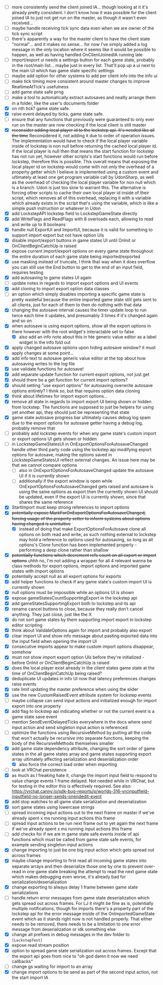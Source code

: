 
- [ ] more consistently send the client joined IA... though looking at it it's already pretty consistent. I don't know how it was possible for the client joined IA to just not get run on the master, as though it wasn't even received...
- [ ] maybe handle receiving tick sync data even when we are owner of the tick sync script
- [ ] there's apparently a way for the master client to have the client state "normal"... and it makes no sense... for now I've simply added a log message in the only location where it seems like it would be possible to happen, as well as having handled OnClientJoinedIA running late
- [ ] import/export ui needs a settings button for each game state, probably in the root/main list... maybe just in every list. That'll pop up a ui next to the main UI which has game state specific settings
- [ ] maybe add option for other systems to add per client info into the info ui
- [ ] make tick timing more consistent around master changes to improve RealtimeAtTick's usefulness
- [ ] add game state safe prng
- [ ] make a tool to automatically extract autosaves and neatly arrange them in a folder, like the user's documents folder
- [x] on nth tick? game state safe.
- [x] raise event delayed by ticks, game state safe.
- [ ] ensure that any functions that previously were guaranteed to only ever run on the master are now checking if the local client is still master
- [x] ~~reconsider adding local player id to the lockstep api. It's needed like all the time~~ Reconsidered it, not adding it due to order of operation issues. The implementation would have to check if the local player variable inside of lockstep is non null before returning the cached local player id. If the local player is null then that means the start function for lockstep has not run yet, however other scripts's start functions would run before lockstep, therefore this is possible. This overall means that exposing the local player id on lockstep would come with not only the overhead of a property getter which I believe is implemented using a custom event and ultimately at least one get program variable call by UdonSharp, as well as the overhead of checking the local player variable for non null which is a branch. Udon is just too slow to warrant this. The alternative is forcing other scripts to cache their own local player id inside of their script, which removes all of this overhead, replacing it with a variable which already exists in the script that's using the variable, which is like a simple push instruction or whatever in Udon
- [x] add LockstepAPI lockstep field to LockstepGameState directly
- [x] add WriteFlags and ReadFlags with 8 overloads each, allowing to read and write up to 8 booleans
- [x] handle null ExportUI and ImportUI, because it is valid for something to support import export but not have option UIs
- [x] disable import/export buttons in game states UI until OnInit or OnClientBeginCatchUp is raised
- [x] expose current import/export options on every game state throughout the entire duration of each game state being imported/exported
- [x] use masking instead of truncate, I think that way when it does overflow you can still use the End button to get to the end of an input field, requires testing
- [x] add autosaving to game states UI again
- [ ] update notes in regards to import export options and UI events
- [x] add cloning to import export option data classes
- [ ] an option which simply disables importing a specific game state is pretty wasteful because the entire imported game state still gets sent to all clients, just for each of them to then do nothing with that data
- [x] changing the autosave interval causes the timer update loop to run twice each time it updates, and presumably 3 times if it's changed again and so on
- [x] when autosave is using export options, show all the export options in there however with the root widget's interactable set to false
  - [x] also add an info note about this in hte generic value editor as a label widget in the info fold out
- [x] apply changed autosave options upon hiding autosave window? it must apply changes at some point...
- [x] add info text to autosave generic value editor at the top about how autosaving writes to the log file
- [x] use validate functions for autosave!
- [x] add separate update function for current export options, not just get
- [x] should there be a get function for current import options?
- [x] should setting "use export options" for autosaving overwrite autosave options entirely? I think so, but that requires option data cloning
- [x] think about lifetimes for import export options...
- [x] remove all state in regards to import export UI being shown or hidden from lockstep. The functions are supposed to just be helpers for using yet another api, they should just be representing that state
- [x] game state autosave progress bar ultimately causes debug log spam due to the export options for autosave getter having a debug log, probably remove that
- [ ] probably add lockstep events for when any game state's custom import or export options UI gets shown or hidden
- [ ] in LockstepGameStatesUI in OnExportOptionsForAutosaveChanged handle other third party code using the lockstep api modifying export options for autosave, making the options saved in LockstepGameStatesUI reflect external changes. An issue here may be that we cannot compare options
  - [ ] also in OnExportOptionsForAutosaveChanged update the autosave UI if it is currently shown
  - [ ] additionally if the export window is open while OnExportOptionsForAutosaveChanged gets raised and autosave is using the same options as export then the currently shown UI should be updated, even if the export UI is currently shown, since that shares the same reference
- [x] StartImport must keep strong references to import options
- [x] ~~potentially expose MarkForOnExportOptionsForAutosaveChanged, forcing usage of the property setter to inform systems about options having changed is unintuitive~~
  - [x] instead of doing that make ExportOptionsForAutosave clone all options on both read and write, as such nothing external to lockstep may hold a reference to options used for autosaving, so long as all options's Clone function has been implemented properly - performing a deep clone rather than shallow
- [x] ~~potentially functions which decrement refs count on all export or import options~~ uhhh no, I'm not adding a wrapper for all 4 relevant wanna be class methods for export options, import options and imported game states with import options
- [x] potentially accept null as all export options for exports
- [x] add helper functions to check if any game state's custom import UI is currently shown
- [x] null options must be impossible while an options UI is shown
- [x] expose gameStatesCountSupportingExport in the lockstep api
- [x] add gameStatesSupportingExport both to lockstep and its api
- [x] rename cancel buttons to close, because they really don't cancel anything. They just close, just like the X
- [x] do not sort game states by them supporting import export in lockstep editor scripting
- [x] think about ValidateOptions again for import and probably also export
- [x] clear import UI and show info message about pasting exported data into the input field when opening the import UI
- [x] consecutive imports appear to make custom import options disappear, somehow
- [x] must not show import export option UIs before they're initialized - before OnInit or OnClientBeginCatchUp is raised
- [x] does the local player exist already in the client states game state at the time of OnClientBeginCatchUp being raised?
- [x] deduplicate UI updates in info UI now that latency preferences changes raise events
- [x] rate limit updating the master preference when using the slider
- [x] use the new CustomRaisedEvent attribute system for lockstep events
- [ ] maybe collapse can send input actions and initialized enough for import export into one property
- [x] add flag to lockstep api indicating whether or not the current event is a game state save event
- [ ] mention SendEventDelayedTicks everywhere in the docs where send input action and send singleton input action is referenced
- [ ] optimize the functions using RecursiveMethod by putting all the code that won't actually be recursive into separate functions, keeping the body of the RecursiveMethods themselves smaller
- [x] add game state dependency attribute, changing the sort order of game states in the all game states array and game states supporting export array ultimately affecting serialization and deserialization order
  - [x] also force the correct load order when importing
- [ ] look at VRChat persistence
- [x] as much as I freaking hate it, change the import input field to respond to value change events 1 frame delayed. Not needed while in VRChat, but for testing in the editor this is effectively required. See also: https://vrchat.canny.io/sdk-bug-reports/p/worlds-316-vrcinputfield-inputfield-no-longer-sends-onendedit-event
- [x] add stop watches to all game state serialization and deserialization
- [x] sort game states using lowercase strings
- [ ] spread incoming input actions out to the next frame on master if we've already spent x ms running input actions this frame
- [ ] spread input actions to be run next frame out to yet again the next frame if we've already spent x ms running input actions this frame
- [ ] add checks for if we are in game state safe events inside of api functions which must be called from game state safe events, for example sending singleton input actions
- [x] change importing to just be one big input action which gets spread out across frames
- [x] maybe change importing to first read all incoming game states into separate arrays and then deserialize those one by one to prevent over-read in one game state breaking the attempt to read the next game state which makes debugging even worse, it's already bad for serialization/deserialization
- [x] change exporting to always delay 1 frame between game state serializations
- [ ] handle return error messages from game state deserialization which gets spread out across frames. For LJ it might be fine as is, potentially multiple notifications, though for imports there's a property part of the lockstep api for the error message inside of the OnImportedGameState event which as it stands right now is not handled properly. That either needs to be removed, there needs to be a limitation to one error message from deserialization or idk something else
- [x] change all prefixes in debug messages in the dev folder to `[LockstepTest]`
- [x] expose read stream position
- [x] option to spread game state serialization out across frames. Except that the export api goes from nice to "oh god damn it now we need callbacks"
- [ ] change gs waiting for import to an array
- [x] change import options to be send as part of the second input action, not the start import IA
